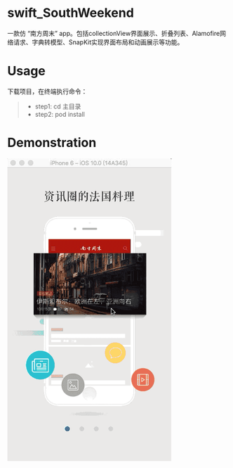 # swift_SouthWeekend
一款仿 “南方周末” app。包括collectionView界面展示、折叠列表、Alamofire网络请求、字典转模型、SnapKit实现界面布局和动画展示等功能。

# Usage
下载项目，在终端执行命令：  
>* step1:  cd  主目录
>* step2:  pod install

# Demonstration
![swift_SouthWeekend](./Demonstration/SouthWeekend.gif)

